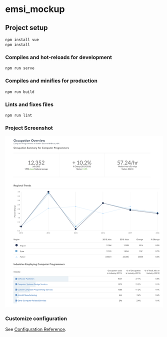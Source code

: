 # emsi_mockup


## Project setup
```
npm install vue
npm install
```

### Compiles and hot-reloads for development
```
npm run serve
```

### Compiles and minifies for production
```
npm run build
```

### Lints and fixes files
```
npm run lint
```

### Project Screenshot
![alt text](https://github.com/db-rdz/emsi_mockup/blob/master/public/screenshot.png?raw=true)

### Customize configuration
See [Configuration Reference](https://cli.vuejs.org/config/).

